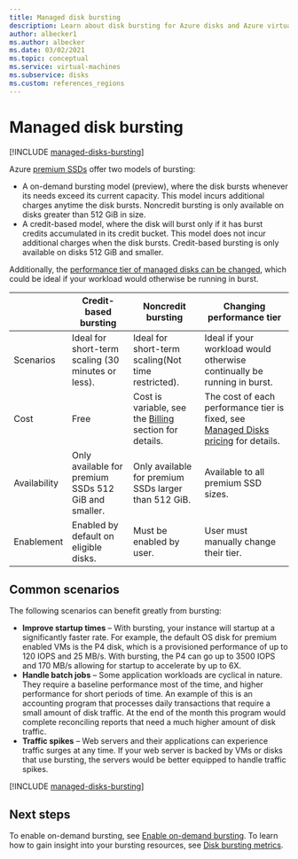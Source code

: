 ```yaml
---
title: Managed disk bursting
description: Learn about disk bursting for Azure disks and Azure virtual machines.
author: albecker1
ms.author: albecker
ms.date: 03/02/2021
ms.topic: conceptual
ms.service: virtual-machines
ms.subservice: disks
ms.custom: references_regions
---
```

# Managed disk bursting
[!INCLUDE [managed-disks-bursting](../../includes/managed-disks-bursting.md)]

Azure [premium SSDs](disks-types.md#premium-ssd) offer two models of bursting:

- A on-demand bursting model (preview), where the disk bursts whenever its needs exceed its current capacity. This model incurs additional charges anytime the disk bursts. Noncredit bursting is only available on disks greater than 512 GiB in size.
- A credit-based model, where the disk will burst only if it has burst credits accumulated in its credit bucket. This model does not incur additional charges when the disk bursts. Credit-based bursting is only available on disks 512 GiB and smaller.

Additionally, the [performance tier of managed disks can be changed](disks-change-performance.md), which could be ideal if your workload would otherwise be running in burst.

|  |Credit-based bursting  |Noncredit bursting  |Changing performance tier  |
|---------|---------|---------|---------|
| Scenarios|Ideal for short-term scaling (30 minutes or less).|Ideal for short-term scaling(Not time restricted).|Ideal if your workload would otherwise continually be running in burst.|
|Cost     |Free         |Cost is variable, see the [Billing](#billing) section for details.        |The cost of each performance tier is fixed, see [Managed Disks pricing](https://azure.microsoft.com/pricing/details/managed-disks/) for details.         |
|Availability     |Only available for premium SSDs 512 GiB and smaller.         |Only available for premium SSDs larger than 512 GiB.         |Available to all premium SSD sizes.         |
|Enablement     |Enabled by default on eligible disks.         |Must be enabled by user.         |User must manually change their tier.         |

## Common scenarios
The following scenarios can benefit greatly from bursting:
- **Improve startup times**  – With bursting, your instance will startup at a significantly faster rate. For example, the default OS disk for premium enabled VMs is the P4 disk, which is a provisioned performance of up to 120 IOPS and 25 MB/s. With bursting, the P4 can go up to 3500 IOPS and 170 MB/s allowing for startup to accelerate by up to 6X.
- **Handle batch jobs** – Some application workloads are cyclical in nature. They require a baseline performance most of the time, and higher performance for short periods of time. An example of this is an accounting program that processes daily transactions that require a small amount of disk traffic. At the end of the month this program would complete reconciling reports that need a much higher amount of disk traffic.
- **Traffic spikes** – Web servers and their applications can experience traffic surges at any time. If your web server is backed by VMs or disks that use bursting, the servers would be better equipped to handle traffic spikes. 

[!INCLUDE [managed-disks-bursting](../../includes/managed-disks-bursting-2.md)]

## Next steps

To enable on-demand bursting, see [Enable on-demand bursting](disks-enable-bursting.md).
To learn how to gain insight into your bursting resources, see [Disk bursting metrics](disks-metrics.md).
